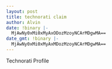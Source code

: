 ```yaml
---
layout: post
title: technorati claim
author: Alvin
date: !binary |-
  MjAwNy0xMi0xMyAxODozMzoyNCArMDgwMA==
date_gmt: !binary |-
  MjAwNy0xMi0xMyAxMDozMzoyNCArMDgwMA==
---
```

Technorati Profile

